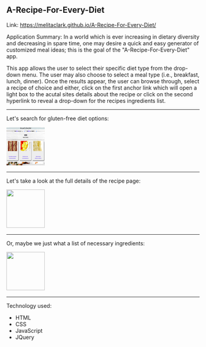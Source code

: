 A-Recipe-For-Every-Diet
---------------------------

Link: https://melitaclark.github.io/A-Recipe-For-Every-Diet/

Application Summary: 
In a world which is ever increasing in dietary diversity and decreasing in spare time, one may desire a quick and easy generator of customized meal ideas; this is the goal of the "A-Recipe-For-Every-Diet" app. 

This app allows the user to select their specific diet type from the drop-down menu. The user may also choose to select a 
meal type (i.e., breakfast, lunch, dinner). Once the results appear, the user can browse through, select a recipe of choice
and either, click on the first anchor link which will open a light box to the acutal sites details about the recipe or click on the second hyperlink to reveal a drop-down for the recipes ingredients list. 

-----------------------------
Let's search for gluten-free diet options: 

<img src="appImage.png" height= "100" width="100">

--------------------------------
Let's take a look at the full details of the recipe page: 

<img src="snapShot1" height= "100" width="100">
                                          

---------------------------------
Or, maybe we just what a list of necessary ingredients: 

<img src="snapShot2" height= "100" width="100">
                                          

-----------------------------------

Technology used: 
- HTML
- CSS
- JavaScript
- JQuery
